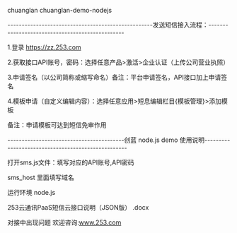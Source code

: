 chuanglan
chuanglan-demo-nodejs

---------------------------------------------------发送短信接入流程：------------------------------------------------

1.登录 https://zz.253.com

2.获取接口API账号，密码：选择任意产品>激活>企业认证（上传公司营业执照）

3.申请签名（以公司简称或缩写命名）备注：平台申请签名，API接口加上申请签名

4.模板申请（自定义编辑内容）：选择任意应用>短息编辑栏目{模板管理}>添加模板  

备注：申请模板可达到短信免审作用

-----------------------------------------创蓝 node.js demo 使用说明---------------------------------------------------

打开sms.js文件：填写对应的API账号,API密码

sms_host 里面填写域名

运行环境 node.js 

253云通讯PaaS短信云接口说明（JSON版） .docx

对接中出现问题 欢迎咨询:www.253.com
